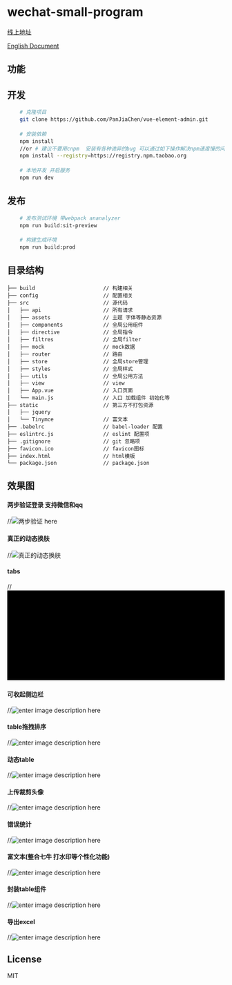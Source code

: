 # wechat-small-program

[线上地址](http://SJVicky.github.io/wechat-small-program)

[English Document](https://github.com/SJVicky/wechat-small-program/master/README.md)




## 功能



## 开发
```bash
    # 克隆项目
    git clone https://github.com/PanJiaChen/vue-element-admin.git

    # 安装依赖
    npm install
    //or # 建议不要用cnpm  安装有各种诡异的bug 可以通过如下操作解决npm速度慢的问题
    npm install --registry=https://registry.npm.taobao.org

    # 本地开发 开启服务
    npm run dev
```


## 发布
```bash
    # 发布测试环境 带webpack ananalyzer
    npm run build:sit-preview

    # 构建生成环境
    npm run build:prod
```

## 目录结构
```shell
├── build                      // 构建相关  
├── config                     // 配置相关
├── src                        // 源代码
│   ├── api                    // 所有请求
│   ├── assets                 // 主题 字体等静态资源
│   ├── components             // 全局公用组件
│   ├── directive              // 全局指令
│   ├── filtres                // 全局filter
│   ├── mock                   // mock数据
│   ├── router                 // 路由
│   ├── store                  // 全局store管理
│   ├── styles                 // 全局样式
│   ├── utils                  // 全局公用方法
│   ├── view                   // view
│   ├── App.vue                // 入口页面
│   └── main.js                // 入口 加载组件 初始化等
├── static                     // 第三方不打包资源
│   ├── jquery
│   └── Tinymce                // 富文本
├── .babelrc                   // babel-loader 配置
├── eslintrc.js                // eslint 配置项
├── .gitignore                 // git 忽略项
├── favicon.ico                // favicon图标
├── index.html                 // html模板
└── package.json               // package.json

```

## 效果图

#### 两步验证登录 支持微信和qq

//![两步验证 here](https://github.com/PanJiaChen/vue-element-admin/blob/master/gifs/2login.gif)

#### 真正的动态换肤

//![真正的动态换肤](https://github.com/PanJiaChen/vue-element-admin/blob/master/gifs/theme.gif)<br />

#### tabs

//![tabs](https://github.com/PanJiaChen/vue-element-admin/blob/master/gifs/tabs.gif)<br />



#### 可收起侧边栏

//![enter image description here](https://github.com/PanJiaChen/vue-element-admin/blob/master/gifs/leftmenu.gif)

#### table拖拽排序

//![enter image description here](https://github.com/PanJiaChen/vue-element-admin/blob/master/gifs/order.gif)


#### 动态table

//![enter image description here](https://github.com/PanJiaChen/vue-element-admin/blob/master/gifs/dynamictable.gif)


#### 上传裁剪头像

//![enter image description here](https://github.com/PanJiaChen/vue-element-admin/blob/master/gifs/uploadAvatar.gif)


#### 错误统计

//![enter image description here](https://github.com/PanJiaChen/vue-element-admin/blob/master/gifs/errorlog.gif)


#### 富文本(整合七牛 打水印等个性化功能)

//![enter image description here](https://github.com/PanJiaChen/vue-element-admin/blob/master/gifs/editor.gif)

#### 封装table组件

//![enter image description here](https://github.com/PanJiaChen/vue-element-admin/blob/master/gifs/table.gif)


#### 导出excel

//![enter image description here](https://github.com/PanJiaChen/vue-element-admin/blob/master/gifs/excel.png)



## License

MIT
